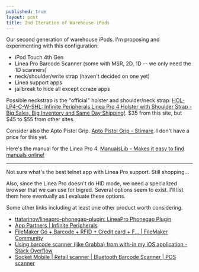 ```yaml
---
published: true
layout: post
title: 2nd Iteration of Warehouse iPods
---
```




Our second generation of warehouse iPods. I'm proposing and experimenting with this configuration:

* iPod Touch 4th Gen
* Linea Pro Barcode Scanner (some with MSR, 2D, 1D -- we only need the 1D scanners)
* neck/shoulder/write strap (haven't decided on one yet)
* Linea support apps
* jailbreak to hide all except ccraze apps

Possible neckstrap is the "official" holster and shoulder/neck strap: [HOL-LP4-C-W-SHL: Infinite Peripherals Linea Pro 4 Holster with Shoulder Strap - Big Sales, Big Inventory and Same Day Shipping!](http://www.barcodegiant.com/infinite-peripherals/part-hol-lp4-c-w-shl.htm). $35 from this site, but $45 to $55 from other sites.

Consider also the Apto Pistol Grip. [Apto Pistol Grip - Stimare](https://stimare.net/products/linea-pro-scanners/linea-pro-accessories/apto-pistol-grip/). I don't have a price for this yet.

Here's the manual for the Linea Pro 4. [ManualsLib - Makes it easy to find manuals online!](http://data.manualslib.com/pdf3/64/6359/635849-infinite_peripherals/lineapro_4.pdf?07972987a7311320dddbc02f7be5a614)

---

Not sure what's the best telnet app with Linea Pro support. Still shopping...

Also, since the Linea Pro doesn't do HID mode, we need a specialized browser that we can use for bigred. Several options seem to exist. I'll list them here eventually as I evaluate these options.

Some other links including at least one other product worth considering.

* [ttatarinov/lineapro-phonegap-plugin: LineaPro Phonegap Plugin](https://github.com/ttatarinov/lineapro-phonegap-plugin)
* [App Partners | Infinite Peripherals](https://ipcmobile.com/app-partners/)
* [FileMaker Go + Barcode + RFID + Credit card + F... | FileMaker Community](https://community.filemaker.com/thread/76033?tstart=0)
* [Using barcode scanner (like Grabba) from with-in my iOS application - Stack Overflow](http://stackoverflow.com/questions/15200313/using-barcode-scanner-like-grabba-from-with-in-my-ios-application)
* [Socket Mobile | Retail scanner | Bluetooth Barcode Scanner | POS scanner](https://www.socketmobile.com/products/series-8-attachable/overview)

